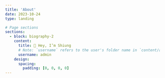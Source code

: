 ```yaml
---
title: 'About'
date: 2023-10-24
type: landing

# Page sections
sections:
  - block: biography-2
    content:
      title: 👋 Hey, I’m Shiung
      # Note: `username` refers to the user's folder name in `content/authors/`
      username: admin
    design:
      spacing:
        padding: [0, 0, 0, 0]
---
```

